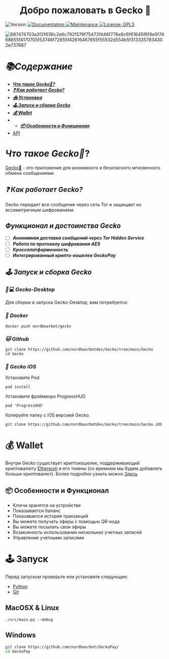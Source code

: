 <h1 align="center">Добро пожаловать в Gecko 👋</h1>
<p>
  <img alt="Version" src="https://img.shields.io/badge/version-1.1-blue.svg?cacheSeconds=2592000" />
  <a href="https://github.com/kefranabg/readme-md-generator#readme" target="_blank">
    <img alt="Documentation" src="https://img.shields.io/badge/documentation-yes-brightgreen.svg" />
  </a>
  <a href="https://github.com/kefranabg/readme-md-generator/graphs/commit-activity" target="_blank">
    <img alt="Maintenance" src="https://img.shields.io/badge/Maintained%3F-yes-green.svg" />
  </a>
  <a href="https://github.com/kefranabg/readme-md-generator/blob/master/LICENSE" target="_blank">
    <img alt="License: GPL3" src="https://img.shields.io/github/license/nordbearbotdev/Mitoo" />
  </a>
</p>





![687474703a2f2f636c2e6c792f576f75472f446f776e6c6f61645f6f6e5f7468655f4170705f53746f72655f42616467655f55532d554b5f3133357834302e737667](https://user-images.githubusercontent.com/85753549/174477372-a8beeb23-2122-4cc4-8ba7-261dd0349031.svg)


# ***📚Содержание***
* [***Что такое Gecko🦎?***]()
* [***❓ Как работает Gecko?***]()
* [***📥 Установка***]()
* [***🕹️ Запуск и сборка Gecko***]()
* [***💰 Wallet***]()
* * [***📦 Особенности и Функционал***]()
* [API]()

# ***Что такое Gecko🦎***?
[Gecko🦎](https://github.com/nordbearbotdev/Gecko) - это приложение для анонимного и безопасного мгновенного обмена сообщениями.

## ***❓ Как работает Gecko?***
Gecko передает все сообщения через сеть Tor и защищает их ассимитричным шифрованием.

## ***Функционал и достоинства Gecko***
- [ ] ***Анонимная доставка сообщений через Tor Hidden Service***
- [ ] ***Работа по протоколу шифрования AES***
- [ ] ***Кроссплатформенность***
- [ ] ***Интегрированный крипто-кошелек GeckoPay***

## ***🕹️ Запуск и сборка Gecko***
### ***🦎💻 Gecko-Desktop***
Для сборки и запуска Gecko-Desktop, вам потребуется:

### ***🐳 Docker***
```shell
docker push nordbearbot/gecko
```
### ***🐱 Github***
```shell
git clone https://github.com/nordbearbotdev/Gecko/tree/main/Gecko
cd Gecko
```

### ***🍏 Gecko iOS***  
Установите Pod
```shell
pod install
```
Установите фрэймворк ProgressHUD
```shell
pod 'ProgressHUD'
```
Копируйте папку с iOS версией Gecko.
```shell
git clone https://github.com/nordbearbotdev/Gecko/tree/main/Gecko.iOS
```

# 💰 Wallet
Внутри Gecko существует криптокошелек, поддерживающий криптовалюту [Ethereum](https://ethereum.org/en/) и его токены (со времнем мы будем добавлять больше криптовалют). Более подробно узнать можно [Здесь]()

## 📦 Особенности и Функционал
* Ключи хранятся на устройстве
* Показывается баланс
* Показавается история транзакций
* Вы можете получать эфиры с помощью QR-кода
* Вы можете посылать свои эфиры
* Возможность использования нескольких учетных записей
* Управление учетными записями

# 🕹️ Запуск
Перед запуском проверьте или установите следующее:
- [Python]()
- [Git]()

## MacOSX & Linux

```shell
./src/main.py --debug

```

## Windows

```bash
git clone https://github.com/nordbearbot/GeckoPay/
cd GeckoPay
```
